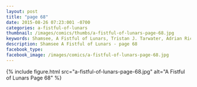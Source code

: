 ```yaml
---
layout: post
title: "page 68"
date: 2015-08-26 07:23:001 -0700
categories: a-fistful-of-lunars
thumbnail: /images/comics/thumbs/a-fistful-of-lunars-page-68.jpg
keywords: Shamsee, A Fistful of Lunars, Tristan J. Tarwater, Adrian Ricker
description: Shamsee A Fistful of Lunars - page 68
facebook_type: 
facebook_image: /images/comics/a-fistful-of-lunars-page-68.jpg
---
```

{% include figure.html src="a-fistful-of-lunars-page-68.jpg" alt="A Fistful of Lunars Page 68" %}